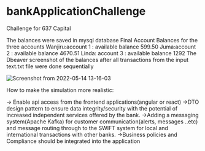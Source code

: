 # bankApplicationChallenge
Challenge for 637 Capital

The balances were saved in mysql database
Final Account Balances for the three accounts
  Wanjiru:account 1 : available balance 599.50
  Juma:account 2 : available balance 4670.51
  Linda: account 3 : available balance 1292
  The Dbeaver screenshot of the balances after all transactions from the input text.txt file  were done sequentially
  
  ![Screenshot from 2022-05-14 13-16-03](https://user-images.githubusercontent.com/50520226/168421838-fdbf74bf-fae8-4a4d-93d0-8c2c76aa5069.png)
  
  How to make the simulation more realistic:
  
  -> Enable api access from the  frontend applications(angular or react)
  ->DTO design pattern to ensure data integrity/security with the potential of increased independent services offered by the bank.
  ->Adding a messaging system(Apache Kafka) for customer communication(alerts, messages ..etc) and  message routing through to  the SWIFT system for local    and international transactions with other banks.
  ->Business policies and Compliance should be integrated into the application
